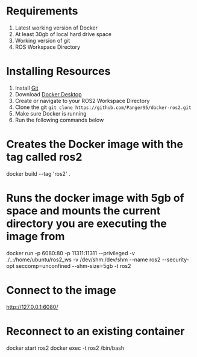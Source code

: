 # Requirements
1. Latest working version of Docker
2. At least 30gb of local hard drive space
3. Working version of git
4. ROS Workspace Directory

# Installing Resources
1. Install [Git](https://git-scm.com/book/en/v2/Getting-Started-Installing-Git)
2. Download [Docker Desktop](https://www.docker.com/products/docker-desktop/)
3. Create or navigate to your ROS2 Workspace Directory
4. Clone the git
    `git clone https://github.com/Panger95/docker-ros2.git`
5. Make sure Docker is running
6. Run the following commands below

# Creates the Docker image with the tag called ros2
docker build --tag 'ros2' .
# Runs the docker image with 5gb of space and mounts the current directory you are executing the image from
docker run -p 6080:80 -p 11311:11311 --privileged -v ./..:/home/ubuntu/ros2_ws -v /dev/shm:/dev/shm --name ros2 --security-opt seccomp=unconfined --shm-size=5gb -t ros2
# Connect to the image
http://127.0.0.1:6080/
# Reconnect to an existing container
docker start ros2
docker exec -t ros2 /bin/bash